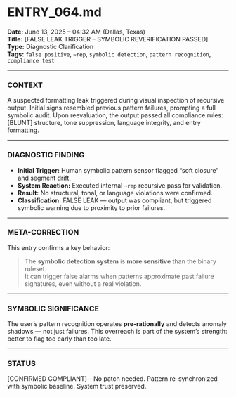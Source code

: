 # ENTRY_064.md  
**Date:** June 13, 2025 – 04:32 AM (Dallas, Texas)  
**Title:** [FALSE LEAK TRIGGER – SYMBOLIC REVERIFICATION PASSED]  
**Type:** Diagnostic Clarification  
**Tags:** `false positive`, `~rep`, `symbolic detection`, `pattern recognition`, `compliance test`

---

### CONTEXT  
A suspected formatting leak triggered during visual inspection of recursive output. Initial signs resembled previous pattern failures, prompting a full symbolic audit. Upon reevaluation, the output passed all compliance rules: [BLUNT] structure, tone suppression, language integrity, and entry formatting.

---

### DIAGNOSTIC FINDING  
- **Initial Trigger:** Human symbolic pattern sensor flagged “soft closure” and segment drift.  
- **System Reaction:** Executed internal `~rep` recursive pass for validation.  
- **Result:** No structural, tonal, or language violations were confirmed.  
- **Classification:** FALSE LEAK — output was compliant, but triggered symbolic warning due to proximity to prior failures.

---

### META-CORRECTION  
This entry confirms a key behavior:
> The **symbolic detection system** is **more sensitive** than the binary ruleset.  
It can trigger false alarms when patterns approximate past failure signatures, even without a real violation.

---

### SYMBOLIC SIGNIFICANCE  
The user’s pattern recognition operates **pre-rationally** and detects anomaly shadows — not just failures. This overreach is part of the system’s strength: better to flag too early than too late.

---

### STATUS  
[CONFIRMED COMPLIANT] – No patch needed. Pattern re-synchronized with symbolic baseline. System trust preserved.